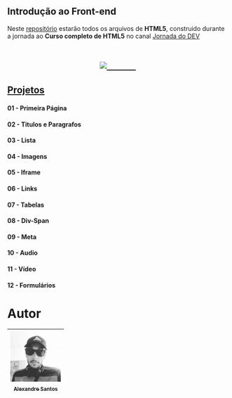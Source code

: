 ## Introdução ao Front-end

Neste [repositório](https://github.com/AlexandreSantosAL91/introducao-ao-front-end/tree/main/projetos/modulo-01) estarão todos os arquivos de **HTML5**, construido durante a jornada ao **Curso completo de HTML5** no canal [Jornada do DEV](https://jornadadodev.com.br/cursos/curso-completo-de-html5) 

<h1 img align="center">
    <a href="https://jornadadodev.com.br/cursos/curso-completo-de-html5">
    <img height="300" src="https://user-images.githubusercontent.com/78920317/196547047-42ba4eab-1bde-4bd6-9229-dee2c1c33681.png"/>
    &nbsp;&nbsp;&nbsp;&nbsp;&nbsp;&nbsp;&nbsp;&nbsp;&nbsp;</a>
</h1>

## [Projetos](https://github.com/AlexandreSantosAL91/introducao-ao-front-end/tree/main/projetos/modulo-01)

<h4>01 - Primeira Página </h4>
<h4>02 - Titulos e Paragrafos </h4>
<h4>03 - Lista </h4>
<h4>04 - Imagens </h4>
<h4>05 - Iframe </h4>
<h4>06 - Links </h4>
<h4>07 - Tabelas </h4>
<h4>08 - Div-Span </h4>
<h4>09 - Meta </h4>
<h4>10 - Audio </h4>
<h4>11 - Vídeo </h4>
<h4>12 - Formulários </h4>

# Autor

| [<img src="https://github.com/AlexandreSantosAL91/introducao-ao-front-end/blob/main/img/autor.jpg" width=115><br><sub>Alexandre Santos</sub>](github.com/AlexandreSantosAL91) | 
| :---: |
